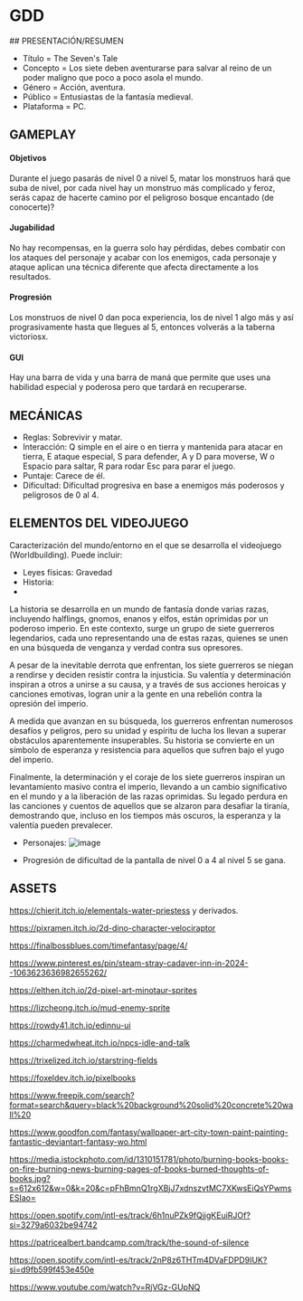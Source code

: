 # GDD

## PRESENTACIÓN/RESUMEN

- Título = The Seven's Tale
- Concepto = Los siete deben aventurarse para salvar al reino de un poder maligno que poco a poco asola el mundo.
- Género = Acción, aventura.
- Público = Entusiastas de la fantasía medieval.
- Plataforma = PC.


## GAMEPLAY

#### Objetivos

Durante el juego pasarás de nivel 0 a nivel 5, matar los monstruos hará que suba de nivel, por cada nivel hay un monstruo más complicado y feroz, serás capaz de hacerte camino por el peligroso bosque encantado (de conocerte)? 

#### Jugabilidad

No hay recompensas, en la guerra solo hay pérdidas, debes combatir con los ataques del personaje y acabar con los enemigos, cada personaje y ataque aplican una técnica diferente que afecta directamente a los resultados.

#### Progresión

Los monstruos de nivel 0 dan poca experiencia, los de nivel 1 algo más y así prograsivamente hasta que llegues al 5, entonces volverás a la taberna victoriosx.

#### GUI

Hay una barra de vida y una barra de maná que permite que uses una habilidad especial y poderosa pero que tardará en recuperarse.

## MECÁNICAS

- Reglas: Sobrevivir y matar.
- Interacción: Q simple en el aire o en tierra y mantenida para atacar en tierra, E ataque especial, S para defender, A y D para moverse, W o Espacio para saltar, R para rodar Esc para parar el juego.
- Puntaje: Carece de él.
- Dificultad: Dificultad progresiva en base a enemigos más poderosos y peligrosos de 0 al 4.

## ELEMENTOS DEL VIDEOJUEGO

Caracterización del mundo/entorno en el que se desarrolla el videojuego (Worldbuilding). Puede incluir:

- Leyes físicas: Gravedad
- Historia:
- 
La historia se desarrolla en un mundo de fantasía donde varias razas, incluyendo halflings, gnomos, enanos y elfos, están oprimidas por un poderoso imperio. En este contexto, surge un grupo de siete guerreros legendarios, cada uno representando una de estas razas, quienes se unen en una búsqueda de venganza y verdad contra sus opresores.

A pesar de la inevitable derrota que enfrentan, los siete guerreros se niegan a rendirse y deciden resistir contra la injusticia. Su valentía y determinación inspiran a otros a unirse a su causa, y a través de sus acciones heroicas y canciones emotivas, logran unir a la gente en una rebelión contra la opresión del imperio.

A medida que avanzan en su búsqueda, los guerreros enfrentan numerosos desafíos y peligros, pero su unidad y espíritu de lucha los llevan a superar obstáculos aparentemente insuperables. Su historia se convierte en un símbolo de esperanza y resistencia para aquellos que sufren bajo el yugo del imperio.

Finalmente, la determinación y el coraje de los siete guerreros inspiran un levantamiento masivo contra el imperio, llevando a un cambio significativo en el mundo y a la liberación de las razas oprimidas. Su legado perdura en las canciones y cuentos de aquellos que se alzaron para desafiar la tiranía, demostrando que, incluso en los tiempos más oscuros, la esperanza y la valentía pueden prevalecer.

- Personajes:
  ![image](https://github.com/a22alanbm/DAM_UF2_Proyecto/assets/113426047/a2ef3fbf-efb3-4996-ac56-b3749f668eaf)

- Progresión de dificultad de la pantalla de nivel 0 a 4 al nivel 5 se gana.
  

## ASSETS

https://chierit.itch.io/elementals-water-priestess y derivados.

https://pixramen.itch.io/2d-dino-character-velociraptor

https://finalbossblues.com/timefantasy/page/4/

https://www.pinterest.es/pin/steam-stray-cadaver-inn-in-2024--1063623636982655262/

https://elthen.itch.io/2d-pixel-art-minotaur-sprites

https://lizcheong.itch.io/mud-enemy-sprite

https://rowdy41.itch.io/edinnu-ui

https://charmedwheat.itch.io/npcs-idle-and-talk

https://trixelized.itch.io/starstring-fields

https://foxeldev.itch.io/pixelbooks

https://www.freepik.com/search?format=search&query=black%20background%20solid%20concrete%20wall%20

https://www.goodfon.com/fantasy/wallpaper-art-city-town-paint-painting-fantastic-deviantart-fantasy-wo.html

https://media.istockphoto.com/id/1310151781/photo/burning-books-books-on-fire-burning-news-burning-pages-of-books-burned-thoughts-of-books.jpg?s=612x612&w=0&k=20&c=pFhBmnQ1rgXBjJ7xdnszvtMC7XKwsEiQsYPwmsESIao=

https://open.spotify.com/intl-es/track/6h1nuPZk9fQjjgKEuiRJOf?si=3279a6032be94742

https://patricealbert.bandcamp.com/track/the-sound-of-silence

https://open.spotify.com/intl-es/track/2nP8z6THTm4DVaFDPD9IUK?si=d9fb599f453e450e

https://www.youtube.com/watch?v=RjVGz-GUpNQ
